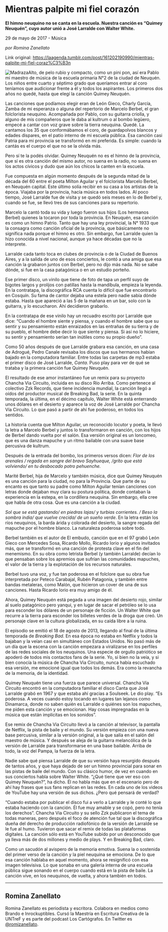 # Mientras palpite mi fiel corazón

**El himno neuquino no se canta en la escuela. Nuestra canción es “Quimey Neuquén”, cuyo autor unió a José Larralde con Walter White.**

29 de mayo de 2017 - Música

_por Romina Zanellato_

Link original: https://laagenda.tumblr.com/post/161202190990/mientras-palpite-mi-fiel-coraz%C3%B3n

![Madraza](https://64.media.tumblr.com/65a3927bf5fef73494b6ed5e0691993b/tumblr_inline_pjzz19ztTo1t6q87u_500.jpg)Alto, de pelo rubio y compacto, como un pini pon, así era Pablo mi maestro de música de la escuela primaria N°2 de la ciudad de Neuquén. Los niños entre cuarto y séptimo grado que queríamos entrar al coro teníamos que audicionar frente a él y todos los aspirantes. Los primeros dos años no quedé, hasta que elegí la canción Quimey Neuquén.


Las canciones que podíamos elegir eran de León Gieco, Charly García, Zamba de mi esperanza o alguna del repertorio de Marcelo Berbel, el gran folclorista neuquino. Acompañada por Pablo, con su guitarra criolla, y alguno de mis compañeros que le daba al kultrum o al bombo legüero, empecé a cantar con voz grave sobre la tierra neuquina. Quedé. La cantamos los 35 que conformábamos el coro, de guardapolvos blancos y edades dispares, en el patio interno de mi escuela pública. Esa canción casi Patria para mi provincia se transformó en mi preferida. Es simple: cuando la cantás es el cuerpo el que no se la olvida más.


Pero sí te la podés olvidar. Quimey Neuquén no es el himno de la provincia, que sí es otra canción del mismo autor, no suena en la radio, no suena en los actos cívicos y dudo que aún los chicos la canten en la escuela. 


Fue compuesta en algún momento después de la segunda mitad de la década del 60 entre el poeta Milton Aguilar y el folclorista Marcelo Berbel, en Neuquén capital. Este último solía recibir en su casa a los artistas de la época. Viajaba por la provincia, hacía música en todos lados. Al poco tiempo, José Larralde fue de visita y se quedó seis meses en lo de Berbel y, cuando se fue, se llevó tres de sus canciones para su repertorio. 


Marcelo la cantó toda su vida y luego fueron sus hijos (Los hermanos Berbel) quienes la tocaron por toda la provincia. En Neuquén, esa canción es como un himno Patrio. Tanto que hay una ley provincial, la N° 1933 que la consagra como canción oficial de la provincia, que básicamente no significa nada porque el himno es otro. Sin embargo, fue Larralde quien la hizo conocida a nivel nacional, aunque ya hace décadas que no la interprete.


Larralde cada tanto toca en clubes de provincia o de la Ciudad de Buenos Aires, y a la salida de uno de esos conciertos, le contó a una amiga que esa canción la grabaron juntos con Berbel, pero no dijo más nada. No se sabe dónde, si fue en la casa patagónica o en un estudio porteño. 


Ese primer disco, un vinilo que tiene de foto de tapa un perfil suyo de bigotes largos y prolijos con patillas hasta la mandíbula, empieza la leyenda. En la contratapa, la discográfica RCA cuenta lo difícil que fue encontrarlo en Cosquín. Su fama de cantor dejaba una estela pero nadie sabía dónde estaba. Hasta que apareció a las 5 de la mañana en un bar, solo con la guitarra, y lo escucharon. Ahí decidieron grabarlo. 


En la contratapa de ese vinilo hay un recuadro escrito por Larralde que dice: “Cuando el hombre siente y piensa, y cuando el hombre sabe que su sentir y su pensamiento están enraizados en las entrañas de su tierra y de su pueblo, el hombre debe decir lo que siente y piensa. Si así no lo hiciere, su sentir y pensamiento serían tan inútiles como su propio dueño”.


Como 50 años después de que Larralde grabara esa canción, en una casa de Adrogué, Pedro Canale revisaba los discos que sus hermanos habían bajado en la computadora familiar. Entre todas las carpetas de mp3 estaba el primer disco de José Larralde, *Canta*. Puso play para ver de qué se trataba y la primera canción fue Quimey Neuquén. 


El resultado de ese amor instantáneo fue un remix para su proyecto Chancha Via Circuito, incluida en su disco Río Arriba. Como pertenece al colectivo Zzk Records, que tiene incidencia mundial, la canción llegó a oídos del productor musical de Breaking Bad, la serie. En la quinta temporada, la última, en el décimo capítulo, Walter White está enterrando unos dólares en el desierto y aparece la voz de José Larralde por Chancha Vía Circuito. Lo que pasó a partir de ahí fue poderoso, en todos los sentidos.


La historia cuenta que Milton Aguilar, un reconocido locutor y poeta, le llevó la letra a Marcelo Berbel y juntos lo transformaron en canción, con los hijos de Berbel dando vuelta por el salón. Esa versión original es un loncomeo, que es una danza mapuche y un ritmo bailable con una suave base percusiva de kultrum. 


Después de la entrada del bombo, los primeros versos dicen: *Flor de los arenales / regada en sangre del bravo Sayhueque, /grito que está volviendo/ en tu desbocado potro pehuenche.* 

Marité Berbel, hija de Marcelo y también música, dice que Quimey Neuquén es una canción para la ciudad, no para la Provincia. Que parte de su encanto es que tanto su padre como Milton Aguilar tenían canciones con letras donde dejaban muy clara su postura política, donde contaban la experiencia en la estepa, en la cordillera neuquina. Sin embargo, ella cree que habla de otra cosa. Que es una canción a la ciudad. 


*Sol que se está gastando/ en piedras lajas/ y turbias corrientes. / Beso la sombra india/ que vuelve crecida/ de un sueño verde*. En la letra están los ríos neuquinos, la barda árida y colorada del desierto, la sangre regada del mapuche por el hombre blanco. La naturaleza poderosa sobre todo.


Berbel también es el autor de El embudo, canción que en el 97 grabó León Gieco con Mercedes Sosa, Ricardo Mollo, Ricardo Iorio y algunos invitados más, que se transformó en una canción de protesta clave en el fin del menemismo. En su obra como letrista Berbel (y también Larralde) decían lo que pensaban sobre los apremios que sufrían las comunidades mapuches, el valor de la tierra y la explotación de los recursos naturales. 


Berbel tuvo una voz, y fue tan poderosa en el folclore que su obra fue interpretada por Peteco Carabajal, Rubén Patagonia, y también entre bandas metaleras, como Malón, que hicieron un cover de una de sus canciones. Hasta Ricardo Iorio era muy amigo de él.


Ahora, Quimey Neuquén está pegada a una imagen del desierto rojo, similar al suelo patagónico pero yanqui, y en lugar de sacar el petróleo se lo usa para esconder los dólares de un personaje de ficción. Un Walter White que recurre a la tierra para esconder los billetes verdes de la droga que creó. Un personaje clave en la cultura globalizada, en su caída libre a la ruina.


El episodio se emitió el 18 de agosto de 2013, llegando al final de la última temporada de *Breaking Bad*. En esa época no estaba en Netflix y todos la bajaban y la veían casi en simultáneo con Estados Unidos. No pasó más de un día que la escena con la canción empezara a viralizarse en los perfiles de las redes sociales de los neuquinos. Una especie de orgullo patriótico se apoderó de todos mis contactos fans de la serie. Yo, si bien no la veía, y si bien conocía la música de Chancha Via Circuito, nunca había escuchado esa versión, me emocioné igual que todos los demás. Era como la revancha de la memoria, de la identidad.


Quimey Neuquén tiene una fuerza que parece universal. Chancha Vía Circuito encontró en la computadora familiar el disco Canta que José Larralde grabó en 1967 y que estaba ahí gracias a Soulseek. Le dio play. “Es poderosa. A veces cuando estoy tocando en lugares tan lejanos como Dinamarca, donde no saben quién es Larralde o quiénes son los mapuches, me piden esta canción y se emocionan. Hay cosas impregnadas en la música que están implícitas en los sonidos”.


Ese remix de Chancha Via Circuito llevó a la canción al televisor, la pantalla de Netflix, la pista de baile y el mundo. Su versión empieza con una nueva base percusiva, similar a la versión original, a la que salía en el salón del maestro de música. Y después se aleja de la guitarra melancólica de la versión de Larralde para transformarse en una base bailable. Arriba de todo, la voz del Pampa, la fuerza de la letra.


Nadie sabe qué piensa Larralde de que su versión haya resurgido después de tantos años, y que haya dejado de ser un himno provincial para sonar en las pistas de baile del mundo. Con su clásico humor, de vez en cuando en sus conciertos habla sobre Walter White. “¿Qué tiene que ver eso con Quimey Neuquén?”, ha dicho. Él no habla más que en el escenario pero de ahí hay frases que sus fans replican en las redes. En cada uno de los videos de YouTube hay una versión de sus dichos. ¿Pero qué pensará de verdad?


“Cuando estaba por publicar el disco fui a verlo a Larralde y le conté lo que estaba haciendo con la canción. Él fue muy amable y se copó, pero no tenía los derechos”. Chancha Via Circuito y su sello Zzk publicaron el tema de todas maneras, pero después el foco de atención fue tal que la discográfica dueña del derecho de producción radiofónico de la versión de Larralde se le fue al humo. Tuvieron que sacar el remix de todas las plataformas digitales. La canción sólo está en YouTube subido por un desconocido que ya lleva más de dos millones y medio de plays. Y en Breaking Bad, claro.


Como un sacudón al avispero de la memoria emotiva. Suena la o sostenida del primer verso de la canción y la piel neuquina se emociona. De lo que esa canción hablaba en aquel momento, ahora se resignificó con esa imagen televisiva. Lo que sonaba en una galería interna de una escuela pública sigue sonando en el cuerpo cuando está en la pista de baile. La canción vive, en los neuquinos, de vuelta, y ahora también en todos.




---

 Romina Zanellato
-----------------

 Romina Zanellato es periodista y escritora. Colabora en medios como Brando e Inrockuptibles. Cursó la Maestría en Escritura Creativa de la UNTreF y es parte del podcast Los Cartógrafos. En Twitter es [@romizanellato](https://twitter.com/romizanellato). 

